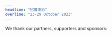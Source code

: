 ```yaml
---
headline: "招募电影"
overline: "23-29 October 2023"
---
```


We thank our partners, supporters and sponsors:

